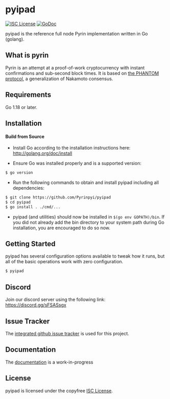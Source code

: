 
pyipad
====

[![ISC License](http://img.shields.io/badge/license-ISC-blue.svg)](https://choosealicense.com/licenses/isc/)
[![GoDoc](https://img.shields.io/badge/godoc-reference-blue.svg)](http://godoc.org/github.com/Pyrinpyi/pyipad)

pyipad is the reference full node Pyrin implementation written in Go (golang).

## What is pyrin

Pyrin is an attempt at a proof-of-work cryptocurrency with instant confirmations and sub-second block times. It is based on [the PHANTOM protocol](https://eprint.iacr.org/2018/104.pdf), a generalization of Nakamoto consensus.

## Requirements

Go 1.18 or later.

## Installation

#### Build from Source

- Install Go according to the installation instructions here:
  http://golang.org/doc/install

- Ensure Go was installed properly and is a supported version:

```bash
$ go version
```

- Run the following commands to obtain and install pyipad including all dependencies:

```bash
$ git clone https://github.com/Pyrinpyi/pyipad
$ cd pyipad
$ go install . ./cmd/...
```

- pyipad (and utilities) should now be installed in `$(go env GOPATH)/bin`. If you did
  not already add the bin directory to your system path during Go installation,
  you are encouraged to do so now.


## Getting Started

pyipad has several configuration options available to tweak how it runs, but all
of the basic operations work with zero configuration.

```bash
$ pyipad
```

## Discord
Join our discord server using the following link: https://discord.gg/sFSASsgx

## Issue Tracker

The [integrated github issue tracker](https://github.com/Pyrinpyi/pyipad/issues)
is used for this project.

## Documentation

The [documentation](https://github.com/Pyrinpyi/docs) is a work-in-progress

## License

pyipad is licensed under the copyfree [ISC License](https://choosealicense.com/licenses/isc/).

